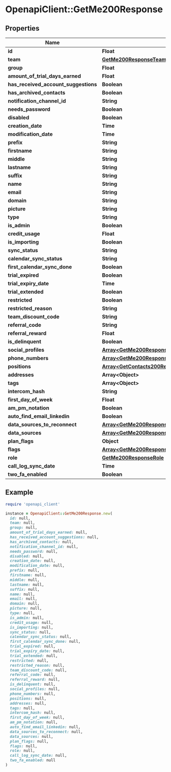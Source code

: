 # OpenapiClient::GetMe200Response

## Properties

| Name | Type | Description | Notes |
| ---- | ---- | ----------- | ----- |
| **id** | **Float** |  | [optional] |
| **team** | [**GetMe200ResponseTeam**](GetMe200ResponseTeam.md) |  | [optional] |
| **group** | **Float** |  | [optional] |
| **amount_of_trial_days_earned** | **Float** |  | [optional] |
| **has_received_account_suggestions** | **Boolean** |  | [optional] |
| **has_archived_contacts** | **Boolean** |  | [optional] |
| **notification_channel_id** | **String** |  | [optional] |
| **needs_password** | **Boolean** |  | [optional] |
| **disabled** | **Boolean** |  | [optional] |
| **creation_date** | **Time** |  | [optional] |
| **modification_date** | **Time** |  | [optional] |
| **prefix** | **String** |  | [optional] |
| **firstname** | **String** |  | [optional] |
| **middle** | **String** |  | [optional] |
| **lastname** | **String** |  | [optional] |
| **suffix** | **String** |  | [optional] |
| **name** | **String** |  | [optional] |
| **email** | **String** |  | [optional] |
| **domain** | **String** |  | [optional] |
| **picture** | **String** |  | [optional] |
| **type** | **String** |  | [optional] |
| **is_admin** | **Boolean** |  | [optional] |
| **credit_usage** | **Float** |  | [optional] |
| **is_importing** | **Boolean** |  | [optional] |
| **sync_status** | **String** |  | [optional] |
| **calendar_sync_status** | **String** |  | [optional] |
| **first_calendar_sync_done** | **Boolean** |  | [optional] |
| **trial_expired** | **Boolean** |  | [optional] |
| **trial_expiry_date** | **Time** |  | [optional] |
| **trial_extended** | **Boolean** |  | [optional] |
| **restricted** | **Boolean** |  | [optional] |
| **restricted_reason** | **String** |  | [optional] |
| **team_discount_code** | **String** |  | [optional] |
| **referral_code** | **String** |  | [optional] |
| **referral_reward** | **Float** |  | [optional] |
| **is_delinquent** | **Boolean** |  | [optional] |
| **social_profiles** | [**Array&lt;GetMe200ResponseSocialProfilesInner&gt;**](GetMe200ResponseSocialProfilesInner.md) |  | [optional] |
| **phone_numbers** | [**Array&lt;GetMe200ResponsePhoneNumbersInner&gt;**](GetMe200ResponsePhoneNumbersInner.md) |  | [optional] |
| **positions** | [**Array&lt;GetContacts200ResponseInnerPositionsInner&gt;**](GetContacts200ResponseInnerPositionsInner.md) |  | [optional] |
| **addresses** | **Array&lt;Object&gt;** |  | [optional] |
| **tags** | **Array&lt;Object&gt;** |  | [optional] |
| **intercom_hash** | **String** |  | [optional] |
| **first_day_of_week** | **Float** |  | [optional] |
| **am_pm_notation** | **Boolean** |  | [optional] |
| **auto_find_email_linkedin** | **Boolean** |  | [optional] |
| **data_sources_to_reconnect** | [**Array&lt;GetMe200ResponseDataSourcesToReconnectInner&gt;**](GetMe200ResponseDataSourcesToReconnectInner.md) |  | [optional] |
| **data_sources** | [**Array&lt;GetMe200ResponseDataSourcesInner&gt;**](GetMe200ResponseDataSourcesInner.md) |  | [optional] |
| **plan_flags** | **Object** |  | [optional] |
| **flags** | [**Array&lt;GetMe200ResponseFlagsInner&gt;**](GetMe200ResponseFlagsInner.md) |  | [optional] |
| **role** | [**GetMe200ResponseRole**](GetMe200ResponseRole.md) |  | [optional] |
| **call_log_sync_date** | **Time** |  | [optional] |
| **two_fa_enabled** | **Boolean** |  | [optional] |

## Example

```ruby
require 'openapi_client'

instance = OpenapiClient::GetMe200Response.new(
  id: null,
  team: null,
  group: null,
  amount_of_trial_days_earned: null,
  has_received_account_suggestions: null,
  has_archived_contacts: null,
  notification_channel_id: null,
  needs_password: null,
  disabled: null,
  creation_date: null,
  modification_date: null,
  prefix: null,
  firstname: null,
  middle: null,
  lastname: null,
  suffix: null,
  name: null,
  email: null,
  domain: null,
  picture: null,
  type: null,
  is_admin: null,
  credit_usage: null,
  is_importing: null,
  sync_status: null,
  calendar_sync_status: null,
  first_calendar_sync_done: null,
  trial_expired: null,
  trial_expiry_date: null,
  trial_extended: null,
  restricted: null,
  restricted_reason: null,
  team_discount_code: null,
  referral_code: null,
  referral_reward: null,
  is_delinquent: null,
  social_profiles: null,
  phone_numbers: null,
  positions: null,
  addresses: null,
  tags: null,
  intercom_hash: null,
  first_day_of_week: null,
  am_pm_notation: null,
  auto_find_email_linkedin: null,
  data_sources_to_reconnect: null,
  data_sources: null,
  plan_flags: null,
  flags: null,
  role: null,
  call_log_sync_date: null,
  two_fa_enabled: null
)
```

